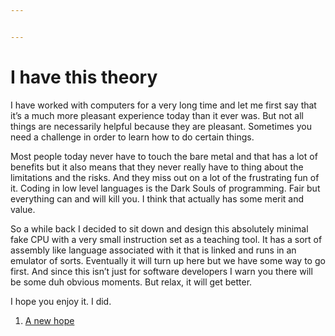 ```yaml
---


---
```


<h1 id="i-have-this-theory">I have this theory</h1>
<p>I have worked with computers for a very long time and let me first say that it’s a much more pleasant experience today than it ever was. But not all things are necessarily helpful because they are pleasant. Sometimes you need a challenge in order to learn how to do certain things.</p>
<p>Most people today never have to touch the bare metal and that has a lot of benefits but it also means that they never really have to thing about the limitations and the risks. And they miss out on a lot of the frustrating fun of it. Coding in low level languages is the Dark Souls of programming. Fair but everything can and will kill you. I think that actually has some merit and value.</p>
<p>So a while back I decided to sit down and design this absolutely minimal fake CPU with a very small instruction set as a teaching tool. It has a sort of assembly like language associated with it that is linked and runs in an emulator of sorts. Eventually it will turn up here but we have some way to go first. And since this isn’t just for software developers I warn you there will be some duh obvious moments. But relax, it will get better.</p>
<p>I hope you enjoy it. I did.</p>
<ol>
<li><a href="/part1.md">A new hope</a></li>
</ol>

